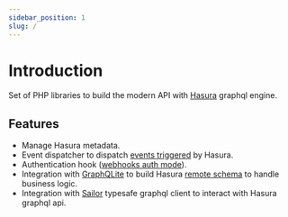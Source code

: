```yaml
---
sidebar_position: 1
slug: /
---
```


# Introduction

Set of PHP libraries to build the modern API with [Hasura](https://hasura.io) graphql engine.

## Features

+ Manage Hasura metadata.
+ Event dispatcher to dispatch [events triggered](https://hasura.io/docs/latest/graphql/core/event-triggers/index.html) by Hasura.
+ Authentication hook ([webhooks auth mode](https://hasura.io/docs/latest/graphql/core/auth/authentication/webhook.html)).
+ Integration with [GraphQLite](https://graphqlite.thecodingmachine.io/) to build Hasura [remote schema](https://hasura.io/docs/latest/graphql/core/remote-schemas/index.html) to handle business logic.
+ Integration with [Sailor](https://github.com/spawnia/sailor) typesafe graphql client to interact with Hasura graphql api.



